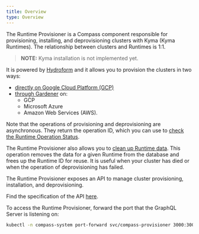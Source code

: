 ```yaml
---
title: Overview
type: Overview
---
```


The Runtime Provisioner is a Compass component responsible for provisioning, installing, and deprovisioning clusters with Kyma (Kyma Runtimes). The relationship between clusters and Runtimes is 1:1.

> **NOTE:** Kyma installation is not implemented yet. 

It is powered by [Hydroform](https://github.com/kyma-incubator/hydroform) and it allows you to provision the clusters in two ways:
- [directly on Google Cloud Platform (GCP)](08-01-provisioning-gcp.md)
- [through Gardener](08-02-provisioning-gardener.md) on:
    * GCP
    * Microsoft Azure
    * Amazon Web Services (AWS).
    
Note that the operations of provisioning and deprovisioning are asynchronous. They return the operation ID, which you can use to [check the Runtime Operation Status](08-03-runtime-operation-status.md).

The Runtime Provisioner also allows you to [clean up Runtime data](08-06-clean-up-runtime-data.md). This operation removes the data for a given Runtime from the database and frees up the Runtime ID for reuse. It is useful when your cluster has died or when the operation of deprovisioning has failed.

The Runtime Provisioner exposes an API to manage cluster provisioning, installation, and deprovisioning. 

Find the specification of the API [here](https://github.com/kyma-incubator/compass/blob/master/components/provisioner/pkg/gqlschema/schema.graphql).
    
To access the Runtime Provisioner, forward the port that the GraphQL Server is listening on:

```bash
kubectl -n compass-system port-forward svc/compass-provisioner 3000:3000
```